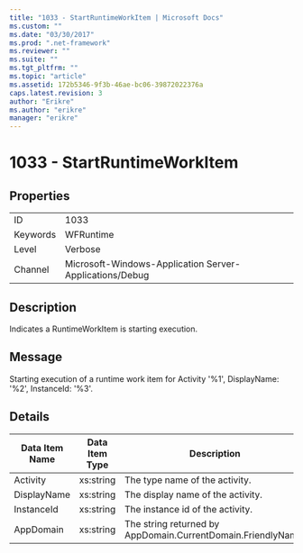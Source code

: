 ```yaml
---
title: "1033 - StartRuntimeWorkItem | Microsoft Docs"
ms.custom: ""
ms.date: "03/30/2017"
ms.prod: ".net-framework"
ms.reviewer: ""
ms.suite: ""
ms.tgt_pltfrm: ""
ms.topic: "article"
ms.assetid: 172b5346-9f3b-46ae-bc06-39872022376a
caps.latest.revision: 3
author: "Erikre"
ms.author: "erikre"
manager: "erikre"
---
```

# 1033 - StartRuntimeWorkItem
## Properties  
  
|||  
|-|-|  
|ID|1033|  
|Keywords|WFRuntime|  
|Level|Verbose|  
|Channel|Microsoft-Windows-Application Server-Applications/Debug|  
  
## Description  
 Indicates a RuntimeWorkItem is starting execution.  
  
## Message  
 Starting execution of a runtime work item for Activity '%1', DisplayName: '%2', InstanceId: '%3'.  
  
## Details  
  
|Data Item Name|Data Item Type|Description|  
|--------------------|--------------------|-----------------|  
|Activity|xs:string|The type name of the activity.|  
|DisplayName|xs:string|The display name of the activity.|  
|InstanceId|xs:string|The instance id of the activity.|  
|AppDomain|xs:string|The string returned by AppDomain.CurrentDomain.FriendlyName.|